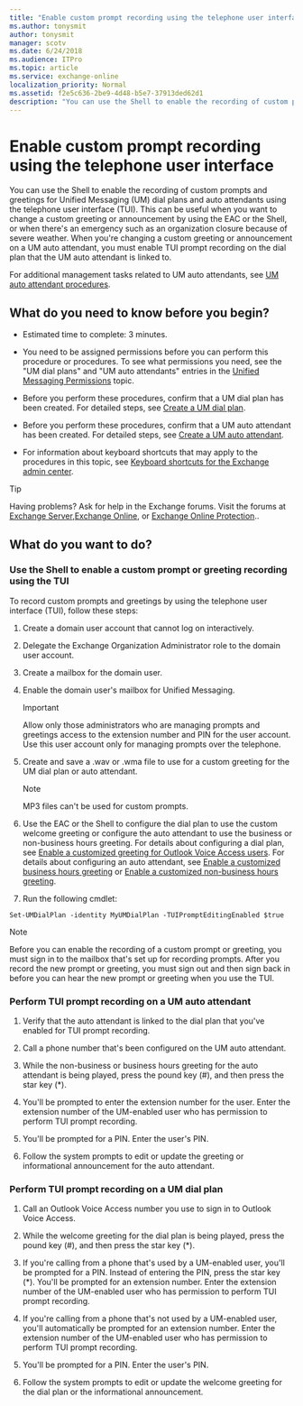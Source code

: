 ```yaml
---
title: "Enable custom prompt recording using the telephone user interface"
ms.author: tonysmit
author: tonysmit
manager: scotv
ms.date: 6/24/2018
ms.audience: ITPro
ms.topic: article
ms.service: exchange-online
localization_priority: Normal
ms.assetid: f2e5c636-2be9-4d48-b5e7-37913ded62d1
description: "You can use the Shell to enable the recording of custom prompts and greetings for Unified Messaging (UM) dial plans and auto attendants using the telephone user interface (TUI). This can be useful when you want to change a custom greeting or announcement by using the EAC or the Shell, or when there's an emergency such as an organization closure because of severe weather. When you're changing a custom greeting or announcement on a UM auto attendant, you must enable TUI prompt recording on the dial plan that the UM auto attendant is linked to."
---
```


# Enable custom prompt recording using the telephone user interface

You can use the Shell to enable the recording of custom prompts and greetings for Unified Messaging (UM) dial plans and auto attendants using the telephone user interface (TUI). This can be useful when you want to change a custom greeting or announcement by using the EAC or the Shell, or when there's an emergency such as an organization closure because of severe weather. When you're changing a custom greeting or announcement on a UM auto attendant, you must enable TUI prompt recording on the dial plan that the UM auto attendant is linked to.
  
For additional management tasks related to UM auto attendants, see [UM auto attendant procedures](../../voice-mail-unified-messaging/automatically-answer-and-route-calls/um-auto-attendant-procedures.md).
  
## What do you need to know before you begin?

- Estimated time to complete: 3 minutes.
    
- You need to be assigned permissions before you can perform this procedure or procedures. To see what permissions you need, see the "UM dial plans" and "UM auto attendants" entries in the [Unified Messaging Permissions](https://technet.microsoft.com/library/d326c3bc-8f33-434a-bf02-a83cc26a5498.aspx) topic. 
    
- Before you perform these procedures, confirm that a UM dial plan has been created. For detailed steps, see [Create a UM dial plan](../../voice-mail-unified-messaging/connect-voice-mail-system/create-um-dial-plan.md).
    
- Before you perform these procedures, confirm that a UM auto attendant has been created. For detailed steps, see [Create a UM auto attendant](../../voice-mail-unified-messaging/automatically-answer-and-route-calls/create-a-um-auto-attendant.md).
    
- For information about keyboard shortcuts that may apply to the procedures in this topic, see [Keyboard shortcuts for the Exchange admin center](../../accessibility/keyboard-shortcuts-in-admin-center.md).
    
> [!TIP]
> Having problems? Ask for help in the Exchange forums. Visit the forums at [Exchange Server](https://go.microsoft.com/fwlink/p/?linkId=60612),[Exchange Online](https://go.microsoft.com/fwlink/p/?linkId=267542), or [Exchange Online Protection](https://go.microsoft.com/fwlink/p/?linkId=285351).. 
  
## What do you want to do?

### Use the Shell to enable a custom prompt or greeting recording using the TUI

To record custom prompts and greetings by using the telephone user interface (TUI), follow these steps:
  
1. Create a domain user account that cannot log on interactively.
    
2. Delegate the Exchange Organization Administrator role to the domain user account.
    
3. Create a mailbox for the domain user.
    
4. Enable the domain user's mailbox for Unified Messaging. 
    
    > [!IMPORTANT]
    > Allow only those administrators who are managing prompts and greetings access to the extension number and PIN for the user account. Use this user account only for managing prompts over the telephone. 
  
5. Create and save a .wav or .wma file to use for a custom greeting for the UM dial plan or auto attendant.
    
    > [!NOTE]
    > MP3 files can't be used for custom prompts. 
  
6. Use the EAC or the Shell to configure the dial plan to use the custom welcome greeting or configure the auto attendant to use the business or non-business hours greeting. For details about configuring a dial plan, see [Enable a customized greeting for Outlook Voice Access users](../../voice-mail-unified-messaging/set-up-client-voice-mail-features/enable-a-customized-greeting.md). For details about configuring an auto attendant, see [Enable a customized business hours greeting](../../voice-mail-unified-messaging/automatically-answer-and-route-calls/enable-a-customized-business-hours-greeting.md) or [Enable a customized non-business hours greeting](../../voice-mail-unified-messaging/automatically-answer-and-route-calls/enable-a-customized-non-business-hours-greeting.md).
    
7. Run the following cmdlet:
    
  ```
  Set-UMDialPlan -identity MyUMDialPlan -TUIPromptEditingEnabled $true
  ```

> [!NOTE]
>  Before you can enable the recording of a custom prompt or greeting, you must sign in to the mailbox that's set up for recording prompts. After you record the new prompt or greeting, you must sign out and then sign back in before you can hear the new prompt or greeting when you use the TUI. 
  
### Perform TUI prompt recording on a UM auto attendant

1. Verify that the auto attendant is linked to the dial plan that you've enabled for TUI prompt recording.
    
2. Call a phone number that's been configured on the UM auto attendant.
    
3. While the non-business or business hours greeting for the auto attendant is being played, press the pound key (#), and then press the star key (\*).
    
4. You'll be prompted to enter the extension number for the user. Enter the extension number of the UM-enabled user who has permission to perform TUI prompt recording.
    
5. You'll be prompted for a PIN. Enter the user's PIN.
    
6. Follow the system prompts to edit or update the greeting or informational announcement for the auto attendant.
    
### Perform TUI prompt recording on a UM dial plan

1. Call an Outlook Voice Access number you use to sign in to Outlook Voice Access.
    
2. While the welcome greeting for the dial plan is being played, press the pound key (#), and then press the star key (\*).
    
3. If you're calling from a phone that's used by a UM-enabled user, you'll be prompted for a PIN. Instead of entering the PIN, press the star key (\*). You'll be prompted for an extension number. Enter the extension number of the UM-enabled user who has permission to perform TUI prompt recording.
    
4. If you're calling from a phone that's not used by a UM-enabled user, you'll automatically be prompted for an extension number. Enter the extension number of the UM-enabled user who has permission to perform TUI prompt recording.
    
5. You'll be prompted for a PIN. Enter the user's PIN.
    
6. Follow the system prompts to edit or update the welcome greeting for the dial plan or the informational announcement.
    

